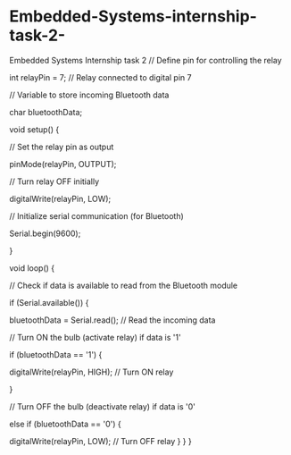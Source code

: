 # Embedded-Systems-internship-task-2-
Embedded Systems Internship task 2 
// Define pin for controlling the relay

int relayPin = 7; // Relay connected to digital pin 7

// Variable to store incoming Bluetooth data

char bluetoothData;

void setup() {

 // Set the relay pin as output

 pinMode(relayPin, OUTPUT);

 // Turn relay OFF initially

 digitalWrite(relayPin, LOW);

 // Initialize serial communication (for Bluetooth)

 Serial.begin(9600);

}

void loop() {

 // Check if data is available to read from the Bluetooth module

 if (Serial.available()) {

 bluetoothData = Serial.read(); // Read the incoming data

 

 // Turn ON the bulb (activate relay) if data is '1'

 if (bluetoothData == '1') {

 digitalWrite(relayPin, HIGH); // Turn ON relay

 }

 // Turn OFF the bulb (deactivate relay) if data is '0'

 else if (bluetoothData == '0') {

 digitalWrite(relayPin, LOW); // Turn OFF relay
 }
 }
 }
